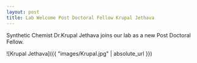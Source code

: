 ```yaml
---
layout: post
title: Lab Welcome Post Doctoral Fellow Krupal Jethava
---
```

Synthetic Chemist Dr.Krupal Jethava joins our lab as a new Post Doctoral Fellow.

![Krupal Jethava]({{ "images/Krupal.jpg" | absolute_url }})